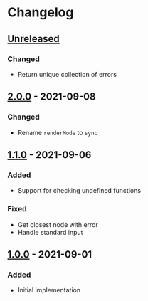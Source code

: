 # Changelog

## [Unreleased][]

### Changed

-   Return unique collection of errors

## [2.0.0][] - 2021-09-08

### Changed

-   Rename `renderMode` to `sync`

## [1.1.0][] - 2021-09-06

### Added

-   Support for checking undefined functions

### Fixed

-   Get closest node with error
-   Handle standard input

## [1.0.0][] - 2021-09-01

### Added

-   Initial implementation

[unreleased]:
	https://github.com/niksy/stylelint-sass-render-errors/compare/v1.0.0...HEAD
[1.0.0]: https://github.com/niksy/stylelint-sass-render-errors/tree/v1.0.0
[unreleased]:
	https://github.com/niksy/stylelint-sass-render-errors/compare/v1.1.0...HEAD
[1.1.0]: https://github.com/niksy/stylelint-sass-render-errors/tree/v1.1.0
[unreleased]:
	https://github.com/niksy/stylelint-sass-render-errors/compare/v2.0.0...HEAD
[2.0.0]: https://github.com/niksy/stylelint-sass-render-errors/tree/v2.0.0
